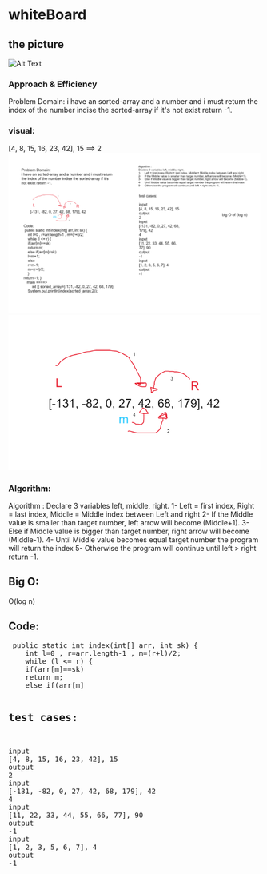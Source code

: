 # whiteBoard
## the picture
![Alt Text](null(2).png)

### Approach & Efficiency
Problem Domain:
i have an sorted-array and a number and i must return the index of the number indise the sorted-array if it's not exist return -1.



### visual:
[4, 8, 15, 16, 23, 42], 15	==> 2
![Alt Text](Binary-search-code-3.png)
![Alt Text](second.png)

### Algorithm:
Algorithm :
Declare 3 variables left, middle, right.
1-	Left = first index, Right = last index, Middle = Middle index between Left and right
2-	If the Middle value is smaller than target number, left arrow will become (Middle+1).
3-	Else if Middle value is bigger than target number, right arrow will become (Middle-1).
4-	Until Middle value becomes equal target number the program will return the index 
5-	Otherwise the program will continue until left > right return -1. 
 


## Big O:
O(log n)

## Code:
<pre>
 public static int index(int[] arr, int sk) {
    int l=0 , r=arr.length-1 , m=(r+l)/2;
    while (l <= r) {
    if(arr[m]==sk)
    return m;
    else if(arr[m]<sk)
    l=m+1;
    else
    r=m-1;
    m=(r+l)/2;
    }
return -1;
    }
    public static void main(String[] args) {
        int [] sorted_array={-131, -82, 0, 27, 42, 68, 179};
    System.out.println(index(sorted_array,2));
    }

</pre>

## test cases:

<pre>
input 
[4, 8, 15, 16, 23, 42], 15	
output
2
input
[-131, -82, 0, 27, 42, 68, 179], 42
4
input 
[11, 22, 33, 44, 55, 66, 77], 90
output
-1
input 
[1, 2, 3, 5, 6, 7], 4
output
-1
</pre>
